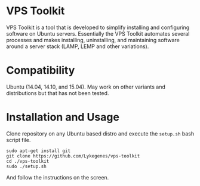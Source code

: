 # VPS Toolkit
VPS Toolkit is a tool that is developed to simplify installing and configuring software on Ubuntu servers. Essentially the VPS Toolkit automates several processes and makes installing, uninstalling, and maintaining software around a server stack (LAMP, LEMP and other variations).

# Compatibility
Ubuntu (14.04, 14.10, and 15.04). May work on other variants and distributions but that has not been tested.

# Installation and Usage
Clone repository on any Ubuntu based distro and execute the `setup.sh` bash script file.
```shell
sudo apt-get install git
git clone https://github.com/Lykegenes/vps-toolkit
cd ./vps-toolkit
sudo ./setup.sh
```
And follow the instructions on the screen.